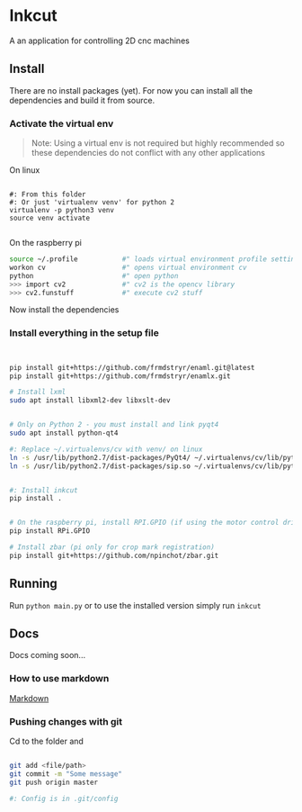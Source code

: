 # Inkcut

A an application for controlling 2D cnc machines

## Install

There are no install packages (yet). For now you can install 
all the dependencies and build it from source.


### Activate the virtual env

> Note: Using a virtual env is not required but highly recommended 
so these dependencies do not conflict with any other applications

On linux

```

#: From this folder
#: Or just 'virtualenv venv' for python 2
virtualenv -p python3 venv
source venv activate


```


On the raspberry pi

```bash
source ~/.profile           #" loads virtual environment profile settings
workon cv                   #" opens virtual environment cv
python                      #" open python
>>> import cv2              #" cv2 is the opencv library
>>> cv2.funstuff            #" execute cv2 stuff

```

Now install the dependencies

### Install everything in the setup file

```bash


pip install git+https://github.com/frmdstryr/enaml.git@latest
pip install git+https://github.com/frmdstryr/enamlx.git

# Install lxml
sudo apt install libxml2-dev libxslt-dev


# Only on Python 2 - you must install and link pyqt4
sudo apt install python-qt4

#: Replace ~/.virtualenvs/cv with venv/ on linux
ln -s /usr/lib/python2.7/dist-packages/PyQt4/ ~/.virtualenvs/cv/lib/python2.7/site-packages/
ln -s /usr/lib/python2.7/dist-packages/sip.so ~/.virtualenvs/cv/lib/python2.7/site-packages/


#: Install inkcut
pip install .


# On the raspberry pi, install RPI.GPIO (if using the motor control driver)
pip install RPi.GPIO

# Install zbar (pi only for crop mark registration)
pip install git+https://github.com/npinchot/zbar.git


```

## Running

Run `python main.py` or to use the installed version simply run `inkcut`

## Docs

Docs coming soon...


### How to use markdown

[Markdown](https://guides.github.com/features/mastering-markdown/)


### Pushing changes with git

Cd to the folder and

```bash

git add <file/path>
git commit -m "Some message"
git push origin master

#: Config is in .git/config

```



